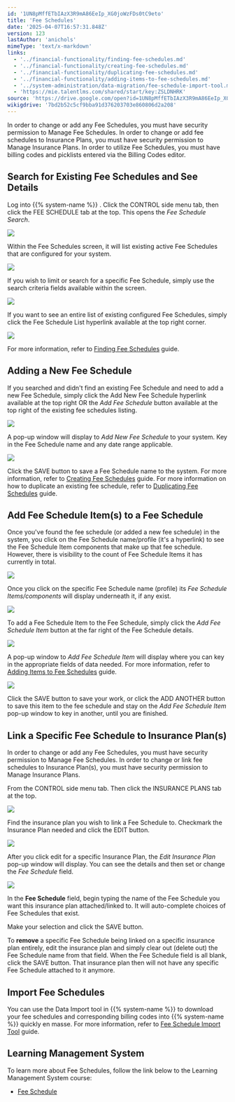 ```yaml
---
id: '1UN8pMffETbIAzX3R9mA86EeIp_XG0joWzFDs0tC9eto'
title: 'Fee Schedules'
date: '2025-04-07T16:57:31.848Z'
version: 123
lastAuthor: 'anichols'
mimeType: 'text/x-markdown'
links:
  - '../financial-functionality/finding-fee-schedules.md'
  - '../financial-functionality/creating-fee-schedules.md'
  - '../financial-functionality/duplicating-fee-schedules.md'
  - '../financial-functionality/adding-items-to-fee-schedules.md'
  - '../system-administration/data-migration/fee-schedule-import-tool.md'
  - 'https://mie.talentlms.com/shared/start/key:ZSLDNHRK'
source: 'https://drive.google.com/open?id=1UN8pMffETbIAzX3R9mA86EeIp_XG0joWzFDs0tC9eto'
wikigdrive: '7bd2b52c5cf9bba91d376203703e860806d2a208'
---
```

In order to change or add any Fee Schedules, you must have security permission to Manage Fee Schedules. In order to change or add fee schedules to Insurance Plans, you must have security permission to Manage Insurance Plans. In order to utilize Fee Schedules, you must have billing codes and picklists entered via the Billing Codes editor.

## Search for Existing Fee Schedules and See Details

Log into {{% system-name %}} . Click the CONTROL side menu tab, then click the FEE SCHEDULE tab at the top. This opens the *Fee Schedule Search*.

![](../fee-schedules.assets/253bf206c465cae38a19374968e1488e.png)

Within the Fee Schedules screen, it will list existing active Fee Schedules that are configured for your system.

![](../fee-schedules.assets/720ead8eec7af9df7e34a21a85865569.png)

If you wish to limit or search for a specific Fee Schedule, simply use the search criteria fields available within the screen.

![](../fee-schedules.assets/aec78dbf6c6d1477bf648303c1ef8f0a.png)

If you want to see an entire list of existing configured Fee Schedules, simply click the Fee Schedule List hyperlink available at the top right corner.

![](../fee-schedules.assets/b07726bbd4f3c3c46cf3760bc4c0ac29.png)

For more information, refer to [Finding Fee Schedules](../financial-functionality/finding-fee-schedules.md) guide.

## Adding a New Fee Schedule

If you searched and didn't find an existing Fee Schedule and need to add a new Fee Schedule, simply click the Add New Fee Schedule hyperlink available at the top right OR the *Add Fee Schedule* button available at the top right of the existing fee schedules listing.

![](../fee-schedules.assets/7618fb1ff32f85c4bdb9786db9b2551c.png)

A pop-up window will display to *Add New Fee Schedule* to your system.  Key in the Fee Schedule name and any date range applicable.

![](../fee-schedules.assets/561755d7c9820873e6c6ef8c1ab3c2d8.png)

Click the SAVE button to save a Fee Schedule name to the system.  For more information, refer to [Creating Fee Schedules](../financial-functionality/creating-fee-schedules.md) guide.  For more information on how to duplicate an existing fee schedule, refer to [Duplicating Fee Schedules](../financial-functionality/duplicating-fee-schedules.md) guide.

## Add Fee Schedule Item(s) to a Fee Schedule

Once you've found the fee schedule (or added a new fee schedule) in the system, you click on the Fee Schedule name/profile (it's a hyperlink) to see the Fee Schedule Item components that make up that fee schedule.  However, there is visibility to the count of Fee Schedule Items it has currently in total.

![](../fee-schedules.assets/5c938d2e31318274ea7b9634e61cc261.png)

Once you click on the specific Fee Schedule name (profile) its *Fee Schedule Items/components* will display underneath it, if any exist.

![](../fee-schedules.assets/51c4dd02f641d3ba9e208b589803743f.png)

To add a Fee Schedule Item to the Fee Schedule, simply click the *Add Fee Schedule Item* button at the far right of the Fee Schedule details.

![](../fee-schedules.assets/60e7365e6be5da51dafdd08ce5445c41.png)

A pop-up window to *Add Fee Schedule Item* will display where you can key in the appropriate fields of data needed.  For more information, refer to [Adding Items to Fee Schedules](../financial-functionality/adding-items-to-fee-schedules.md) guide.

![](../fee-schedules.assets/b07bff698045ccae13adf7f9510abfad.png)

Click the SAVE button to save your work, or click the ADD ANOTHER  button to save this item to the fee schedule and stay on the *Add Fee Schedule Item* pop-up window to key in another, until you are finished.

## Link a Specific Fee Schedule to Insurance Plan(s)

In order to change or add any Fee Schedules, you must have security permission to Manage Fee Schedules. In order to change or link fee schedules to Insurance Plan(s), you must have security permission to Manage Insurance Plans.

From the CONTROL side menu tab. Then click the INSURANCE PLANS tab at the top.

![](../fee-schedules.assets/305da3b71e265e9c68c181befc4254e8.png)

Find the insurance plan you wish to link a Fee Schedule to.  Checkmark the Insurance Plan needed and click the EDIT button.

![](../fee-schedules.assets/0f9ab4bd1d5742434a485415faaf185a.png)

After you click edit for a specific Insurance Plan, the *Edit Insurance Plan* pop-up window will display. You can see the details and then set or change the *Fee Schedule* field.

![](../fee-schedules.assets/d1bf728d19ea08830a94c47e68416616.png)

In the **Fee Schedule** field, begin typing the name of the Fee Schedule you want this insurance plan attached/linked to. It will auto-complete choices of Fee Schedules that exist.

Make your selection and click the SAVE button.

To **remove** a specific Fee Schedule being linked on a specific insurance plan entirely, edit the insurance plan and simply clear out (delete out) the Fee Schedule name from that field. When the Fee Schedule field is all blank, click the SAVE button. That insurance plan then will not have any specific Fee Schedule attached to it anymore.

## Import Fee Schedules

You can use the Data Import tool in {{% system-name %}} to download your fee schedules and corresponding billing codes into {{% system-name %}} quickly en masse.  For more information, refer to [Fee Schedule Import Tool](../system-administration/data-migration/fee-schedule-import-tool.md) guide.

## Learning Management System

To learn more about Fee Schedules, follow the link below to the Learning Management System course:

* [Fee Schedule](https://mie.talentlms.com/shared/start/key:ZSLDNHRK)
